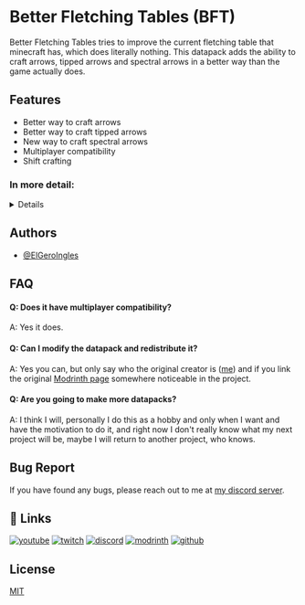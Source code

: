 
# Better Fletching Tables (BFT)

Better Fletching Tables tries to improve the current fletching table that minecraft has, which does literally nothing.
This datapack adds the ability to craft arrows, tipped arrows and spectral arrows in a better way than the game actually does.
## Features

- Better way to craft arrows
- Better way to craft tipped arrows
- New way to craft spectral arrows
- Multiplayer compatibility
- Shift crafting

<h3>In more detail:</h3>
<details>
When you craft an arrow, instead of the usual 4 arrows you get you now get 6. When crafting tipped arrows keep in mind the following:
When using a normal potion you can craft up to 16 tipped arrows, using a splash potion instead you can craft up to 32 tipped arrows and finally using a lingering potion you can craft up to 64 tipped arrows. Also keep in mind that the potion will be consumed entirely although you didn't crafted the max amount that potion could craft.
Lastly, you can craft 1 tipped arrows using a normal arrow and a glowstone dust.
</details>

## Authors

- [@ElGeroIngles](https://github.com/ElGeroIngles)


## FAQ

#### Q: Does it have multiplayer compatibility?

A: Yes it does.

#### Q: Can I modify the datapack and redistribute it?

A: Yes you can, but only say who the original creator is ([me](https://github.com/ElGeroIngles)) and if you link the original [Modrinth page](https://modrinth.com/datapack/bft) somewhere noticeable in the project.

#### Q: Are you going to make more datapacks?

A: I think I will, personally I do this as a hobby and only when I want and have the motivation to do it, and right now I don't really know what my next project will be, maybe I will return to another project, who knows.

## Bug Report

If you have found any bugs, please reach out to me at [my discord server](https://discord.gg/bGd2QyqjCg).


## 🔗 Links
[![youtube](https://img.shields.io/badge/youtube-ff0000?style=for-the-badge&logo=youtube&logoColor=white)](https://www.youtube.com/@ElGeroIngles)
[![twitch](https://img.shields.io/badge/twitch-6441a5?style=for-the-badge&logo=twitch&logoColor=white)](https://www.twitch.tv/elgeroingles)
[![discord](https://img.shields.io/badge/discord-7289DA?style=for-the-badge&logo=discord&logoColor=white)](https://discord.gg/bGd2QyqjCg)
[![modrinth](https://img.shields.io/badge/modrinth-5AD770?style=for-the-badge&logo=modrinth&logoColor=white)](https://modrinth.com/user/ElGeroIngles)
[![github](https://img.shields.io/badge/github-000000?style=for-the-badge&logo=github&logoColor=white)](https://github.com/ElGeroIngles)

## License

[MIT](https://choosealicense.com/licenses/mit/)

